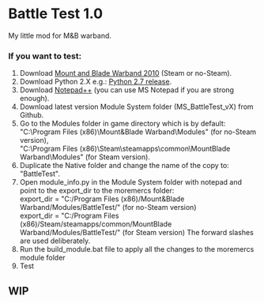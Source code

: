 # Battle Test 1.0

My little mod for M&B warband.

### If you want to test:
1. Download [Mount and Blade Warband 2010](https://g.co/kgs/uU8ghfh) (Steam or no-Steam).
2. Download Python 2.X e.g.: [Python 2.7 release](https://www.python.org/download/releases/2.7/).
3. Download [Notepad++](https://notepad-plus-plus.org/downloads/) (you can use MS Notepad if you are strong enough).
4. Download latest version Module System folder (MS_BattleTest_vX) from Github.
5. Go to the Modules folder in game directory which is by default:  
   "C:\Program Files (x86)\Mount&Blade Warband\Modules\" (for no-Steam version),  
   "C:\Program Files (x86)\Steam\steamapps\common\MountBlade Warband\Modules" (for Steam version).
6. Duplicate the Native folder and change the name of the copy to: "BattleTest".
7. Open module_info.py in the Module System folder with notepad and point to the export_dir to the moremercs folder:  
   export_dir = "C:/Program Files (x86)/Mount&Blade Warband/Modules/BattleTest/" (for no-Steam version)  
   export_dir = "C:/Program Files (x86)/Steam/steamapps/common/MountBlade Warband/Modules/BattleTest/" (for Steam version)
   The forward slashes are used deliberately.
9. Run the build_module.bat file to apply all the changes to the moremercs module folder
10. Test

   ## WIP
